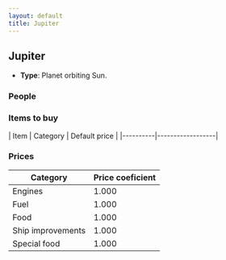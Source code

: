 ```yaml
---
layout: default
title: Jupiter
---
```


## Jupiter
* **Type**: Planet orbiting Sun.
### People
### Items to buy
| Item | Category | Default price |
|----------|------------------|
### Prices
| Category | Price coeficient |
|----------|------------------|
| Engines | 1.000 |
| Fuel | 1.000 |
| Food | 1.000 |
| Ship improvements | 1.000 |
| Special food | 1.000 |
